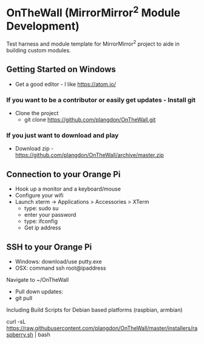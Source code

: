 # OnTheWall (MirrorMirror<sup>2</sup>  Module Development)
Test harness and module template for MirrorMirror<sup>2</sup> project to aide in building custom modules.



## Getting Started on Windows
- Get a good editor - I like https://atom.io/

### If you want to be a contributor or easily get updates - Install git
- Clone the project
  - git clone https://github.com/plangdon/OnTheWall.git

### If you just want to download and play
- Download zip - https://github.com/plangdon/OnTheWall/archive/master.zip



## Connection to your Orange Pi
- Hook up a monitor and a keyboard/mouse
- Configure your wifi
- Launch xterm -> Applications > Accessories > XTerm
  - type: sudo su
   - enter your password
  - type: ifconfig
   - Get ip address


## SSH to your Orange Pi
- Windows: download/use putty.exe
- OSX: command ssh root@ipaddress


Navigate to ~/OnTheWall
- Pull down updates:
 - git pull







Including Build Scripts for Debian based platforms (raspbian, armbian)

curl -sL https://raw.githubusercontent.com/plangdon/OnTheWall/master/installers/raspberry.sh | bash
